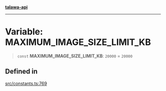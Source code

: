 [**talawa-api**](../../README.md)

***

# Variable: MAXIMUM\_IMAGE\_SIZE\_LIMIT\_KB

> `const` **MAXIMUM\_IMAGE\_SIZE\_LIMIT\_KB**: `20000` = `20000`

## Defined in

[src/constants.ts:769](https://github.com/Suyash878/talawa-api/blob/095e6964ce2a06c1c30d1acf81b6162203f1db91/src/constants.ts#L769)
